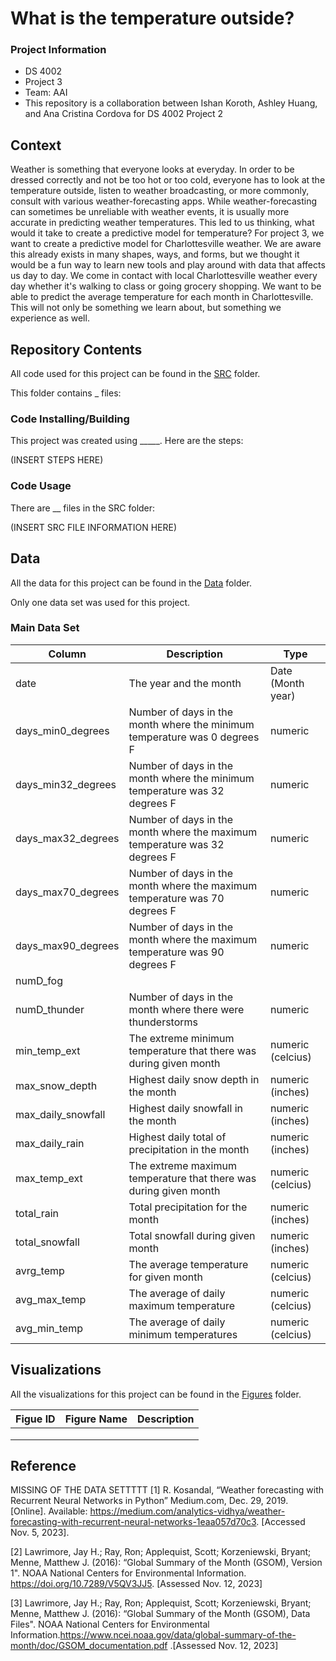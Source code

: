 # What is the temperature outside?

### Project Information
  - DS 4002
  - Project 3
  - Team: AAI
  - This repository is a collaboration between Ishan Koroth, Ashley Huang, and Ana Cristina Cordova for DS 4002 Project 2

## Context

Weather is something that everyone looks at everyday. In order to be dressed correctly and not be too hot or too cold, everyone has to look at the temperature outside, listen to weather broadcasting, or more commonly, consult with various weather-forecasting apps. While weather-forecasting can sometimes be unreliable with weather events, it is usually more accurate in predicting weather temperatures. This led to us thinking, what would it take to create a predictive model for temperature? 
For project 3, we want to create a predictive model for Charlottesville weather. We are aware this already exists in many shapes, ways, and forms, but we thought it would be a fun way to learn new tools and play around with data that affects us day to day. We come in contact with local Charlottesville weather every day whether it's walking to class or going grocery shopping. We want to be able to predict the average temperature for each month in Charlottesville. This will not only be something we learn about, but something we experience as well. 


## Repository Contents 

All code used for this project can be found in the [SRC](https://github.com/ik4vrb/ds-4002-team-aai-project-3/tree/main/SRC) folder.

This folder contains _ files:
 
### Code Installing/Building

This project was created using _____. Here are the steps:

(INSERT STEPS HERE)

### Code Usage

There are __ files in the SRC folder:

(INSERT SRC FILE INFORMATION HERE)

## Data

All the data for this project can be found in the [Data](https://github.com/ik4vrb/ds-4002-team-aai-project-3/tree/main/Data) folder.

Only one data set was used for this project.
   
### Main Data Set


|    Column     |  Description  |   Type  |
| ------------- | ------------- |------------- |
|     date      | The year and the month |  Date (Month year)  |
| days_min0_degrees | Number of days in the month where the minimum temperature was 0 degrees F | numeric |
| days_min32_degrees | Number of days in the month where the minimum temperature was 32 degrees F | numeric |
| days_max32_degrees | Number of days in the month where the maximum temperature was 32 degrees F | numeric |
| days_max70_degrees | Number of days in the month where the maximum temperature was 70 degrees F | numeric |
| days_max90_degrees | Number of days in the month where the maximum temperature was 90 degrees F | numeric |
|   numD_fog   | |  |
|  numD_thunder | Number of days in the month where there were thunderstorms | numeric |
|  min_temp_ext | The extreme minimum temperature that there was during given month | numeric (celcius) |
|  max_snow_depth | Highest daily snow depth in the month | numeric (inches)  |
|  max_daily_snowfall | Highest daily snowfall in the month | numeric (inches) |
|  max_daily_rain | Highest daily total of precipitation in the month | numeric (inches) |
|  max_temp_ext   |  The extreme maximum temperature that there was during given month  | numeric (celcius) |
|  total_rain    | Total precipitation for the month  | numeric (inches) |
| total_snowfall | Total snowfall during given month | numeric (inches) |
|  avrg_temp | The average temperature for given month | numeric (celcius) |
|  avg_max_temp | The average of daily maximum  temperature | numeric (celcius) |
|  avg_min_temp | The average of daily minimum temperatures | numeric (celcius) |


## Visualizations 
All the visualizations for this project can be found in the [Figures](https://github.com/ik4vrb/ds-4002-team-aai-project-3/tree/main/Figures) folder.


|    Figue ID     |  Figure Name  |  Description  |
| ----------------| ------------- | ------------- |
|        | |
|  | |
|         | |


## Reference
MISSING OF THE DATA SETTTTT 
[1] R. Kosandal, “Weather forecasting with Recurrent Neural Networks in Python” Medium.com, Dec. 29, 2019. [Online]. Available: https://medium.com/analytics-vidhya/weather-forecasting-with-recurrent-neural-networks-1eaa057d70c3. [Accessed Nov. 5, 2023].  

[2] Lawrimore, Jay H.; Ray, Ron; Applequist, Scott; Korzeniewski, Bryant; Menne, Matthew J. (2016): “Global Summary of the Month (GSOM), Version 1". NOAA National Centers for Environmental Information. https://doi.org/10.7289/V5QV3JJ5. [Assessed Nov. 12, 2023]

[3] Lawrimore, Jay H.; Ray, Ron; Applequist, Scott; Korzeniewski, Bryant; Menne, Matthew J. (2016): “Global Summary of the Month (GSOM), Data Files". NOAA National Centers for Environmental Information.https://www.ncei.noaa.gov/data/global-summary-of-the-month/doc/GSOM_documentation.pdf .[Assessed Nov. 12, 2023]
